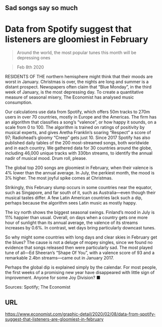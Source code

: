 ## Sad songs say so much

# Data from Spotify suggest that listeners are gloomiest in February

> Around the world, the most popular tunes this month will be depressing ones

> Feb 8th 2020

RESIDENTS OF THE northern hemisphere might think that their moods are worst in January. Christmas is over, the nights are long and summer is a distant prospect. Newspapers often claim that “Blue Monday”, in the third week of January, is the most depressing day. To create a quantitative measure of seasonal misery, The Economist has analysed music consumption.

Our calculations use data from Spotify, which offers 50m tracks to 270m users in over 70 countries, mostly in Europe and the Americas. The firm has an algorithm that classifies a song’s “valence”, or how happy it sounds, on a scale from 0 to 100. The algorithm is trained on ratings of positivity by musical experts, and gives Aretha Franklin’s soaring “Respect” a score of 97; Radiohead’s gloomy “Creep” gets just 10. Since 2017 Spotify has also published daily tables of the 200 most-streamed songs, both worldwide and in each country. We gathered data for 30 countries around the globe, including 46,000 unique tracks with 330bn streams, to identify the annual nadir of musical mood. Drum roll, please.

The global top 200 songs are gloomiest in February, when their valence is 4% lower than the annual average. In July, the perkiest month, the mood is 3% higher. The most joyful spike comes at Christmas.

Strikingly, this February slump occurs in some countries near the equator, such as Singapore, and far south of it, such as Australia—even though their musical tastes differ. A few Latin American countries lack such a dip, perhaps because the algorithm sees Latin music as mostly happy.

The icy north shows the biggest seasonal swings. Finland’s mood in July is 11% happier than usual. Overall, on days when a country gets one more hour of sunlight than its annual average, the valence of its streams increases by 0.6%. In contrast, wet days bring particularly downcast tunes.

So why might some countries with long days and clear skies in February get the blues? The cause is not a deluge of mopey singles, since we found no evidence that songs released then were particularly sad. The most played tune of all—Ed Sheeran’s “Shape Of You”, with a valence score of 93 and a remarkable 2.4bn streams—came out in January 2017.

Perhaps the global dip is explained simply by the calendar. For most people, the first weeks of a promising new year have disappeared with little sign of improvement. Anyone for some Joy Division? ■

Sources: Spotify; The Economist



## URL

https://www.economist.com/graphic-detail/2020/02/08/data-from-spotify-suggest-that-listeners-are-gloomiest-in-february
